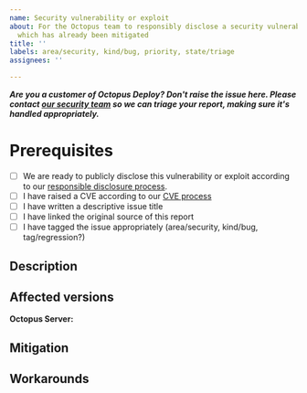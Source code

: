 ```yaml
---
name: Security vulnerability or exploit
about: For the Octopus team to responsibly disclose a security vulnerability or exploit
  which has already been mitigated
title: ''
labels: area/security, kind/bug, priority, state/triage
assignees: ''

---
```


**_Are you a customer of Octopus Deploy? Don't raise the issue here. Please contact [our security team](mailto:security@octopus.com) so we can triage your report, making sure it's handled appropriately._**

# Prerequisites

- [ ] We are ready to publicly disclose this vulnerability or exploit according to our [responsible disclosure process](https://octopushq.atlassian.net/wiki/spaces/IN/pages/2430143/Security+Disclosure+Policy).
- [ ] I have raised a CVE according to our [CVE process](https://octopushq.atlassian.net/wiki/spaces/IN/pages/8290305/Requesting+a+CVE+ID)
- [ ] I have written a descriptive issue title
- [ ] I have linked the original source of this report
- [ ] I have tagged the issue appropriately (area/security, kind/bug, tag/regression?)

## Description

<!-- Take the time to figure out a description for disclosure which gives customers enough detail to understand if they will be affected or not, without disclosing how to exploit the vulnerability to bad actors. -->

## Affected versions

<!-- Which versions of Octopus Server, or other software are affected by this problem? A range is usually helpful if you can figure it out. -->

**Octopus Server:** 

## Mitigation

<!-- Think outside the box. Perhaps there's a few ways customers can mitigate the risk of this vulnerability. -->

## Workarounds

<!-- Take some time to think about some viable workarounds in case a customer cannot mitigate quickly. -->
